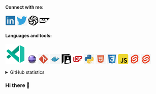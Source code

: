 #### Connect with me:

[![LinkedIn](https://github.com/MBartsch71/MBartsch71/blob/master/icons/linkedin.png)](https://www.linkedin.com/in/matthias-bartsch-b6468696/)
[![Twitter](https://github.com/MBartsch71/MBartsch71/blob/master/icons/twitter.png)](https://www.twitter.com/MBartsch)
[![Codewars](https://github.com/MBartsch71/MBartsch71/blob/master/icons/codewars.png)](https://www.codewars.com/users/MBartsch71)
[![SAP Community](https://github.com/MBartsch71/MBartsch71/blob/master/icons/sap.png)](https://people.sap.com/mbartsch71ch)

#### Languages and tools:

![VS Code Insiders](https://github.com/MBartsch71/MBartsch71/blob/master/icons/vscode-insiders.png)
![Eclipse](https://github.com/MBartsch71/MBartsch71/blob/master/icons/eclipse.png)
![Git](https://github.com/MBartsch71/MBartsch71/blob/master/icons/git.png)
![Docker](https://github.com/MBartsch71/MBartsch71/blob/master/icons/docker.png)
![ABAP](https://github.com/MBartsch71/MBartsch71/blob/master/icons/abap.png)
![Lisp](https://github.com/MBartsch71/MBartsch71/blob/master/icons/lisp.png)
![Python](https://github.com/MBartsch71/MBartsch71/blob/master/icons/python.png)
![HTML5](https://github.com/MBartsch71/MBartsch71/blob/master/icons/html5.png)
![CSS3](https://github.com/MBartsch71/MBartsch71/blob/master/icons/css3.png)
![JavaScript](https://github.com/MBartsch71/MBartsch71/blob/master/icons/js.png)
![MySQL](https://github.com/MBartsch71/MBartsch71/blob/master/icons/svelte.png)
![Svelte](https://github.com/MBartsch71/MBartsch71/blob/master/icons/svelte.png)

<details>
<summary>GitHub statistics</summary>
<p>&nbsp;<img align="center" src="https://github-readme-stats.vercel.app/api?username=mbartsch71&show_icons=true" alt="mbartsch71" /></p>
</details>

### Hi there 👋

<!--
**MBartsch71/MBartsch71** is a ✨ _special_ ✨ repository because its `README.md` (this file) appears on your GitHub profile.

Here are some ideas to get you started:

- 🔭 I’m currently working on ...
- 🌱 I’m currently learning ...
- 👯 I’m looking to collaborate on ...
- 🤔 I’m looking for help with ...
- 💬 Ask me about ...
- 📫 How to reach me: ...
- 😄 Pronouns: ...
- ⚡ Fun fact: ...
-->
